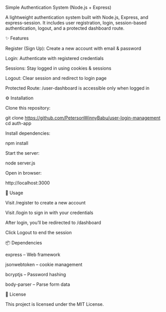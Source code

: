 Simple Authentication System (Node.js + Express)

A lightweight authentication system built with Node.js, Express, and express-session.
It includes user registration, login, session-based authentication, logout, and a protected dashboard route.

✨ Features

Register (Sign Up): Create a new account with email & password

Login: Authenticate with registered credentials

Sessions: Stay logged in using cookies & sessions

Logout: Clear session and redirect to login page

Protected Route: /user-dashboard is accessible only when logged in

⚙️ Installation

Clone this repository:

git clone https://github.com/PetersonWinnyBabu/user-login-management
cd auth-app


Install dependencies:

npm install


Start the server:

node server.js


Open in browser:

http://localhost:3000

🔑 Usage

Visit /register to create a new account

Visit /login to sign in with your credentials

After login, you’ll be redirected to /dashboard

Click Logout to end the session

📦 Dependencies

express
 – Web framework

jsonwebtoken
 – cookie management

bcryptjs
 – Password hashing

body-parser
 – Parse form data


📜 License

This project is licensed under the MIT License.
